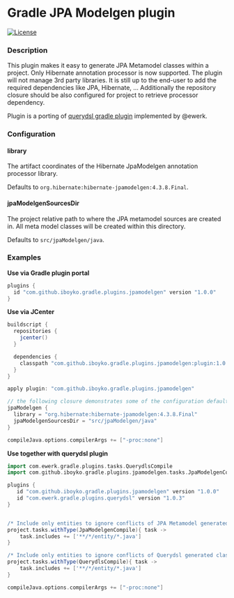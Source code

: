 # Gradle JPA Modelgen plugin

[![License](https://img.shields.io/badge/license-Apache%202-blue.svg)](#copyright-and-license)


### Description

This plugin makes it easy to generate JPA Metamodel classes within a project. 
Only Hibernate annotation processor is now supported. The plugin will not manage 3rd party libraries. 
It is still up to the end-user to add the required dependencies like JPA, Hibernate, ... 
Additionally the repository closure should be also configured for project to retrieve processor dependency.

Plugin is a porting of [querydsl gradle plugin](https://github.com/ewerk/gradle-plugins) implemented by @ewerk.

### Configuration

#### library
The artifact coordinates of the Hibernate JpaModelgen annotation processor library.

Defaults to `org.hibernate:hibernate-jpamodelgen:4.3.8.Final`.

#### jpaModelgenSourcesDir
The project relative path to where the JPA metamodel sources are created in. 
All meta model classes will be created within this directory.

Defaults to `src/jpaModelgen/java`.

### Examples

__Use via Gradle plugin portal__

```groovy
plugins {
  id "com.github.iboyko.gradle.plugins.jpamodelgen" version "1.0.0"
}
```

__Use via JCenter__

```groovy
buildscript {
  repositories {
    jcenter()
  }

  dependencies {
    classpath "com.github.iboyko.gradle.plugins.jpamodelgen:plugin:1.0.0"
  }
}

apply plugin: "com.github.iboyko.gradle.plugins.jpamodelgen"

// the following closure demonstrates some of the configuration defaults and is not necessary
jpaModelgen {
  library = "org.hibernate:hibernate-jpamodelgen:4.3.8.Final"
  jpaModelgenSourcesDir = "src/jpaModelgen/java"
}

compileJava.options.compilerArgs += ["-proc:none"]
```


__Use together with querydsl plugin__

```groovy
import com.ewerk.gradle.plugins.tasks.QuerydlsCompile
import com.github.iboyko.gradle.plugins.jpamodelgen.tasks.JpaModelgenCompile

plugins {
   id "com.github.iboyko.gradle.plugins.jpamodelgen" version "1.0.0"
   id "com.ewerk.gradle.plugins.querydsl" version "1.0.3"
}


/* Include only entities to ignore conflicts of JPA Metamodel generated classes usage */
project.tasks.withType(JpaModelgenCompile){ task ->
	task.includes += ['**/*/entity/*.java']
}

/* Include only entities to ignore conflicts of Querydsl generated classes usage */
project.tasks.withType(QuerydlsCompile){ task ->
	task.includes += ['**/*/entity/*.java']
}

compileJava.options.compilerArgs += ["-proc:none"]

```

